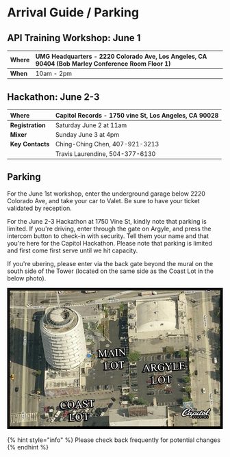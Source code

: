 # Arrival Guide / Parking

## API Training Workshop: June 1

| **Where** | UMG Headquarters - 2220 Colorado Ave, Los Angeles, CA 90404 \(Bob Marley Conference Room Floor 1\) |
| :--- | :--- |
| **When** | 10am - 2pm    |

## Hackathon: June 2-3

| **Where** | Capitol Records - 1750 vine St, Los Angeles, CA 90028 |
| :--- | :--- |
| **Registration** | Saturday June 2 at 11am  |
| **Mixer** | Sunday June 3 at 4pm |
| **Key Contacts** | Ching-Ching Chen, 407-921-3213 |
|  | Travis Laurendine, 504-377-6130 |

## Parking

For the June 1st workshop, enter the underground garage below 2220 Colorado Ave, and take your car to Valet. Be sure to have your ticket validated by reception.

For the June 2-3 Hackathon at 1750 Vine St, kindly note that parking is limited. If you're driving, enter through the gate on Argyle, and press the intercom button to check-in with security. Tell them your name and that you're here for the Capitol Hackathon. Please note that parking is limited and first come first serve until we hit capacity. 

If you're ubering, please enter via the back gate beyond the mural on the south side of the Tower \(located on the same side as the Coast Lot in the below photo\).

![](../.gitbook/assets/towerparking-directions.jpg)

{% hint style="info" %}
 Please check back frequently for potential changes
{% endhint %}



